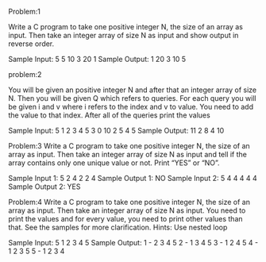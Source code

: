Problem:1

Write a C program to take one positive integer N, the size of an array as input. Then take an integer array of size
N as input and show output in reverse order.

Sample Input: 
5
5 10 3 20 1
Sample Output:
1 20 3 10 5

problem:2

You will be given an positive integer N and after that an integer array of size N. Then you will be given Q which
refers to queries. For each query you will be given i and v where i refers to the index and v to value. You need to
add the value to that index. After all of the queries print the values

Sample Input: 
5
1 2 3 4 5
3
0 10
2 5
4 5
Sample Output:
11 2 8 4 10


Problem:3
Write a C program to take one positive integer N, the size of an array as input. Then take an integer array of size
N as input and tell if the array contains only one unique value or not. Print “YES” or “NO”.

Sample Input 1: 
5 
2 4 2 2 4
Sample Output 1:
NO
Sample Input 2: 
5 
4 4 4 4 4
Sample Output 2:
YES


Problem:4
Write a C program to take one positive integer N, the size of an array as input. Then take an integer array of size
N as input. You need to print the values and for every value, you need to print other values than that. See the
samples for more clarification.
Hints: Use nested loop

Sample Input:
5
1 2 3 4 5 
Sample Output:
1 - 2 3 4 5
2 - 1 3 4 5
3 - 1 2 4 5
4 - 1 2 3 5
5 - 1 2 3 4
